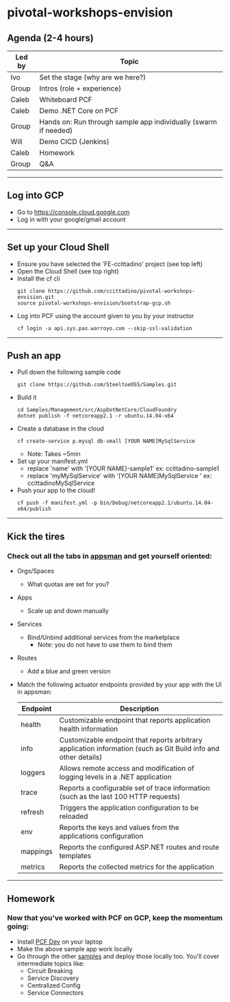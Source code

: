 # pivotal-workshops-envision

## Agenda (2-4 hours)
Led by | Topic
-------|------
Ivo | Set the stage (why are we here?)
Group | Intros (role + experience)
Caleb | Whiteboard PCF
Caleb | Demo .NET Core on PCF
Group | Hands on: Run through sample app individually (swarm if needed)
Will | Demo CICD (Jenkins)
Caleb | Homework
Group | Q&A
---
## Log into GCP
* Go to https://console.cloud.google.com
* Log in with your google/gmail account
---
## Set up your Cloud Shell
* Ensure you have selected the 'FE-ccittadino' project (see top left)
* Open the Cloud Shell (see top right)
* Install the cf cli
    ```
    git clone https://github.com/ccittadino/pivotal-workshops-envision.git
    source pivotal-workshops-envision/bootstrap-gcp.sh
    ```
* Log into PCF using the account given to you by your instructor
    ```
    cf login -a api.sys.pas.warroyo.com --skip-ssl-validation
    ```
---
## Push an app
* Pull down the following sample code
    ```
    git clone https://github.com/SteeltoeOSS/Samples.git
    ```
* Build it
    ```
    cd Samples/Management/src/AspDotNetCore/CloudFoundry
    dotnet publish -f netcoreapp2.1 -r ubuntu.14.04-x64
    ```
* Create a database in the cloud
    ```
    cf create-service p.mysql db-small [YOUR NAME]MySqlService 
    ```
    * Note: Takes ~5min
* Set up your manifest.yml 
    * replace 'name' with '[YOUR NAME]-sample1' ex: ccittadino-sample1
    * replace 'myMySqlService' with '[YOUR NAME]MySqlService ' ex: ccittadinoMySqlService
* Push your app to the cloud!
    ```
    cf push -f manifest.yml -p bin/Debug/netcoreapp2.1/ubuntu.14.04-x64/publish
    ```
---
## Kick the tires
### Check out all the tabs in [appsman](https://apps.sys.pas.warroyo.com) and get yourself oriented:
* Orgs/Spaces
    * What quotas are set for you?
* Apps
    * Scale up and down manually
* Services
    * Bind/Unbind additional services from the marketplace
        * Note: you do not have to use them to bind them    
* Routes
    * Add a blue and green version
* Match the following actuator endpoints provided by your app with the UI in appsman:

    Endpoint | Description
    ---|------------
    health | Customizable endpoint that reports application health information
    info | Customizable endpoint that reports arbitrary application information (such as Git Build info and other details)
    loggers | Allows remote access and modification of logging levels in a .NET application
    trace | Reports a configurable set of trace information (such as the last 100 HTTP requests)
    refresh | Triggers the application configuration to be reloaded
    env | Reports the keys and values from the applications configuration
    mappings | Reports the configured ASP.NET routes and route templates
    metrics | Reports the collected metrics for the application
---
## Homework
### Now that you've worked with PCF on GCP, keep the momentum going:
* Install [PCF Dev](https://pivotal.io/pcf-dev) on your laptop
* Make the above sample app work locally
* Go through the other [samples](https://github.com/SteeltoeOSS/Samples) and deploy those locally too. You'll cover intermediate topics like:
    * Circuit Breaking
    * Service Discovery
    * Centralized Config
    * Service Connectors